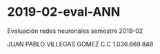 # 2019-02-eval-ANN
Evaluación redes neuronales semestre 2019-02

JUAN PABLO VILLEGAS GOMEZ
C.C 1.036.669.848